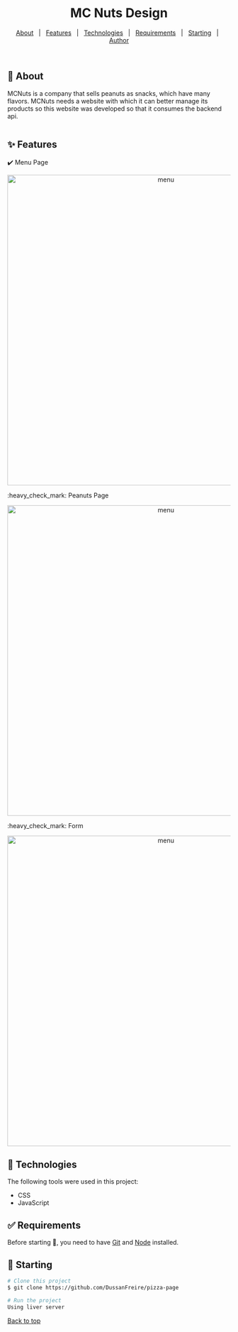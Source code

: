 <h1 align="center">MC Nuts Design </h1>

<!-- Status -->

<!-- <h4 align="center"> 
	🚧  CSS Work 🚀 Under construction...  🚧
</h4> 

<hr> -->

<p align="center">
  <a href="#dart-about">About</a> &#xa0; | &#xa0; 
  <a href="#sparkles-features">Features</a> &#xa0; | &#xa0;
  <a href="#rocket-technologies">Technologies</a> &#xa0; | &#xa0;
  <a href="#white_check_mark-requirements">Requirements</a> &#xa0; | &#xa0;
  <a href="#checkered_flag-starting">Starting</a> &#xa0; | &#xa0;
  <a href="https://github.com/DussanFreire" target="_blank">Author</a>
</p>

<br>

## :dart: About ##

MCNuts is a company that sells peanuts as snacks, which have many flavors.
MCNuts needs a website with which it can better manage its products so this website was developed so that it consumes the backend api. 


<img source>


## :sparkles: Features ##

:heavy_check_mark: Menu Page
<p align="center">
  <img src="./photos/pizza-menu-page.png" width="700" title="menu">
</p>
:heavy_check_mark: Peanuts Page
<p align="center">
  <img src="./photos/pizza-page.png" width="700" title="menu">
</p>
:heavy_check_mark: Form
<p align="center">
  <img src="./photos/pizza-form-page.png" width="700" title="menu">
</p>

## :rocket: Technologies ##

The following tools were used in this project:

* CSS
* JavaScript

## :white_check_mark: Requirements ##

Before starting :checkered_flag:, you need to have [Git](https://git-scm.com) and [Node](https://nodejs.org/en/) installed.

## :checkered_flag: Starting ##

```bash
# Clone this project
$ git clone https://github.com/DussanFreire/pizza-page

# Run the project
Using liver server
```



<a href="#top">Back to top</a>
